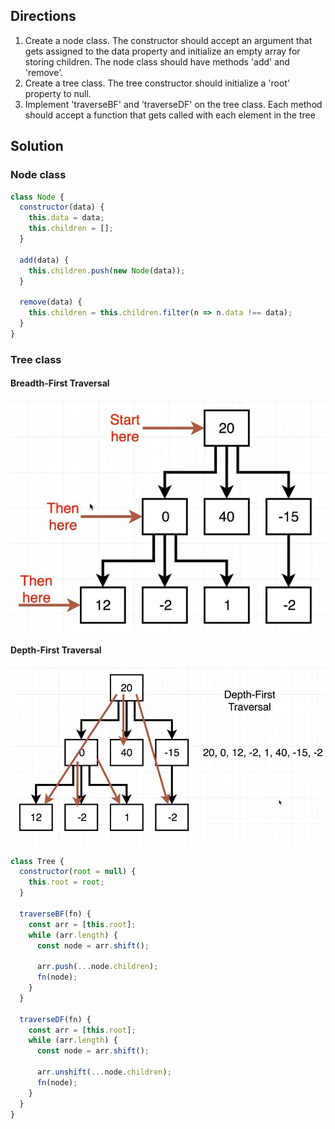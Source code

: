 ## Directions

1. Create a node class. The constructor should accept an argument that gets assigned to the data property and initialize an empty array for storing children. The node class should have methods 'add' and 'remove'.
2. Create a tree class. The tree constructor should initialize a 'root' property to null.
3. Implement 'traverseBF' and 'traverseDF' on the tree class. Each method should accept a function that gets called with each element in the tree

## Solution

### Node class

```js
class Node {
  constructor(data) {
    this.data = data;
    this.children = [];
  }

  add(data) {
    this.children.push(new Node(data));
  }

  remove(data) {
    this.children = this.children.filter(n => n.data !== data);
  }
}
```

### Tree class

#### Breadth-First Traversal

<img src="bf.jpg" />

#### Depth-First Traversal

<img src="df.jpg" />

```js
class Tree {
  constructor(root = null) {
    this.root = root;
  }

  traverseBF(fn) {
    const arr = [this.root];
    while (arr.length) {
      const node = arr.shift();

      arr.push(...node.children);
      fn(node);
    }
  }

  traverseDF(fn) {
    const arr = [this.root];
    while (arr.length) {
      const node = arr.shift();

      arr.unshift(...node.children);
      fn(node);
    }
  }
}
```
